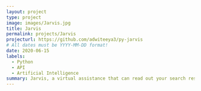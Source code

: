 ```yaml
---
layout: project
type: project
image: images/Jarvis.jpg
title: Jarvis
permalink: projects/Jarvis
projecturl: https://github.com/adwiteeya3/py-jarvis
# All dates must be YYYY-MM-DD format!
date: 2020-06-15
labels:
  - Python
  - API
  - Artificial Intelligence
summary: Jarvis, a virtual assistance that can read out your search results from wikipedia and wolfrom.
---
```



